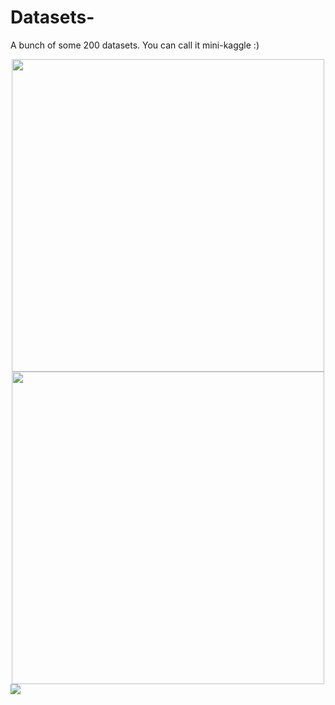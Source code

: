 # Datasets-
A bunch of some 200 datasets. You can call it mini-kaggle :)
<div align="center"><span><img height="500" width="500" src="https://upload.wikimedia.org/wikipedia/commons/thumb/6/6d/Data_types_-_en.svg/1200px-Data_types_-_en.svg.png"/>    <img height="500" width="500" src="https://miro.medium.com/max/430/0*rNapZQnyP5EBLYli.png"></span></div>
<img src="https://i.gifer.com/74YE.gif">
